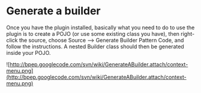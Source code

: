 # Generate a builder #

Once you have the plugin installed, basically what you need to do to use the plugin is to create a POJO (or use some existing class you have), then right-click the source, choose Source --> Generate Builder Pattern Code, and follow the instructions. A nested Builder class should then be generated inside your POJO.

![http://bpep.googlecode.com/svn/wiki/GenerateABuilder.attach/context-menu.png](http://bpep.googlecode.com/svn/wiki/GenerateABuilder.attach/context-menu.png)